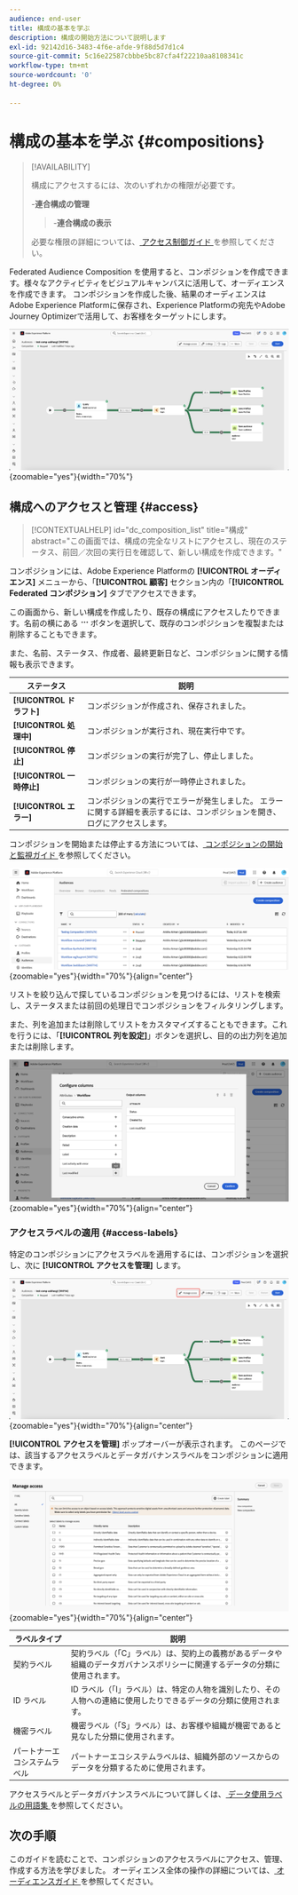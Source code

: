 ```yaml
---
audience: end-user
title: 構成の基本を学ぶ
description: 構成の開始方法について説明します
exl-id: 92142d16-3483-4f6e-afde-9f88d5d7d1c4
source-git-commit: 5c16e22587cbbbe5bc87cfa4f22210aa8108341c
workflow-type: tm+mt
source-wordcount: '0'
ht-degree: 0%

---
```


# 構成の基本を学ぶ {#compositions}

>[!AVAILABILITY]
>
>構成にアクセスするには、次のいずれかの権限が必要です。
>
>-**連合構成の管理**
>>-**連合構成の表示**
>
>必要な権限の詳細については、[ アクセス制御ガイド ](/help/governance-privacy-security/access-control.md) を参照してください。

Federated Audience Composition を使用すると、コンポジションを作成できます。様々なアクティビティをビジュアルキャンバスに活用して、オーディエンスを作成できます。 コンポジションを作成した後、結果のオーディエンスはAdobe Experience Platformに保存され、Experience Platformの宛先やAdobe Journey Optimizerで活用して、お客様をターゲットにします。

![Federated Audience コンポジション内にサンプルコンポジションワークフローが表示されます。](assets/gs-compositions/composition-example.png){zoomable="yes"}{width="70%"}

## 構成へのアクセスと管理 {#access}

>[!CONTEXTUALHELP]
>id="dc_composition_list"
>title="構成"
>abstract="この画面では、構成の完全なリストにアクセスし、現在のステータス、前回／次回の実行日を確認して、新しい構成を作成できます。"

コンポジションには、Adobe Experience Platformの **[!UICONTROL オーディエンス]** メニューから、「**[!UICONTROL 顧客]** セクション内の「**[!UICONTROL Federated コンポジション]** タブでアクセスできます。

この画面から、新しい構成を作成したり、既存の構成にアクセスしたりできます。名前の横にある ![ 省略記号 ](/help/assets/icons/more.png) ボタンを選択して、既存のコンポジションを複製または削除することもできます。

また、名前、ステータス、作成者、最終更新日など、コンポジションに関する情報も表示できます。

| ステータス | 説明 |
| ------ | ----------- |
| **[!UICONTROL ドラフト]** | コンポジションが作成され、保存されました。 |
| **[!UICONTROL 処理中]** | コンポジションが実行され、現在実行中です。 |
| **[!UICONTROL 停止]** | コンポジションの実行が完了し、停止しました。 |
| **[!UICONTROL 一時停止]** | コンポジションの実行が一時停止されました。 |
| **[!UICONTROL エラー]** | コンポジションの実行でエラーが発生しました。 エラーに関する詳細を表示するには、コンポジションを開き、ログにアクセスします。 |

コンポジションを開始または停止する方法については、[ コンポジションの開始と監視ガイド ](./start-monitor-composition.md) を参照してください。

![ 使用可能なコンポジションのリストが表示されます。](assets/gs-compositions/compositions-list.png){zoomable="yes"}{width="70%"}{align="center"}

リストを絞り込んで探しているコンポジションを見つけるには、リストを検索し、ステータスまたは前回の処理日でコンポジションをフィルタリングします。

また、列を追加または削除してリストをカスタマイズすることもできます。これを行うには、「**[!UICONTROL 列を設定]**」ボタンを選択し、目的の出力列を追加または削除します。

![ コンポジションの参照ページに追加できる使用可能な列のリストが表示されます。](assets/gs-compositions/compositions-columns.png){zoomable="yes"}{width="70%"}{align="center"}

### アクセスラベルの適用 {#access-labels}

特定のコンポジションにアクセスラベルを適用するには、コンポジションを選択し、次に **[!UICONTROL アクセスを管理]** します。

![ コンポジションキャンバス内で「アクセスを管理」ボタンがハイライト表示されます。](assets/gs-compositions/select-manage-access.png){zoomable="yes"}{width="70%"}{align="center"}

**[!UICONTROL アクセスを管理]** ポップオーバーが表示されます。 このページでは、該当するアクセスラベルとデータガバナンスラベルをコンポジションに適用できます。

![ アクセスを管理ポップオーバーが表示されます。 コンポジションに適用できる使用可能なすべてのラベルのリストが表示されます。](assets/gs-compositions/manage-access.png){zoomable="yes"}{width="70%"}{align="center"}

| ラベルタイプ | 説明 |
| ---------- | ----------- |
| 契約ラベル | 契約ラベル（「C」ラベル）は、契約上の義務があるデータや組織のデータガバナンスポリシーに関連するデータの分類に使用されます。 |
| ID ラベル | ID ラベル（「I」ラベル）は、特定の人物を識別したり、その人物への連絡に使用したりできるデータの分類に使用されます。 |
| 機密ラベル | 機密ラベル（「S」ラベル）は、お客様や組織が機密であると見なした分類に使用されます。 |
| パートナーエコシステムラベル | パートナーエコシステムラベルは、組織外部のソースからのデータを分類するために使用されます。 |

アクセスラベルとデータガバナンスラベルについて詳しくは、[ データ使用ラベルの用語集 ](https://experienceleague.adobe.com/en/docs/experience-platform/data-governance/labels/reference) を参照してください。

## 次の手順

このガイドを読むことで、コンポジションのアクセスラベルにアクセス、管理、作成する方法を学びました。 オーディエンス全体の操作の詳細については、[ オーディエンスガイド ](../start/audiences.md) を参照してください。
